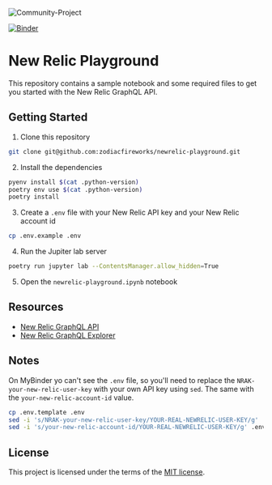 ![Community-Project](https://gitlab.com/softbutterfly/open-source/open-source-office/-/raw/master/banners/softbutterfly-open-source--banner--community-project.png)

[![Binder](https://mybinder.org/badge_logo.svg)](https://mybinder.org/v2/gh/zodiacfireworks/newrelic-playground/HEAD)

# New Relic Playground

This repository contains a sample notebook and some required files to get you started with the New Relic GraphQL API.


## Getting Started

1. Clone this repository

```bash
git clone git@github.com:zodiacfireworks/newrelic-playground.git
```

2. Install the dependencies

```bash
pyenv install $(cat .python-version)
poetry env use $(cat .python-version)
poetry install
```

3. Create a `.env` file with your New Relic API key and your New Relic account id

```bash
cp .env.example .env
```

4. Run the Jupiter lab server

```bash
poetry run jupyter lab --ContentsManager.allow_hidden=True
```

5. Open the `newrelic-playground.ipynb` notebook

## Resources

- [New Relic GraphQL API](https://docs.newrelic.com/docs/apis/nerdgraph/get-started/introduction-new-relic-nerdgraph/)
- [New Relic GraphQL Explorer](https://api.newrelic.com/graphiql)

## Notes

On MyBinder yo can't see the `.env` file, so you'll need to replace the `NRAK-your-new-relic-user-key` with your own API key using `sed`. The same with the `your-new-relic-account-id` value.

```bash
cp .env.template .env
sed -i 's/NRAK-your-new-relic-user-key/YOUR-REAL-NEWRELIC-USER-KEY/g' .env
sed -i 's/your-new-relic-account-id/YOUR-REAL-NEWRELIC-USER-KEY/g' .env
```

## License

This project is licensed under the terms of the [MIT license](/LICENSE).

